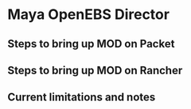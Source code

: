 # Maya OpenEBS Director

## Steps to bring up MOD on Packet


## Steps to bring up MOD on Rancher

## Current limitations and notes
